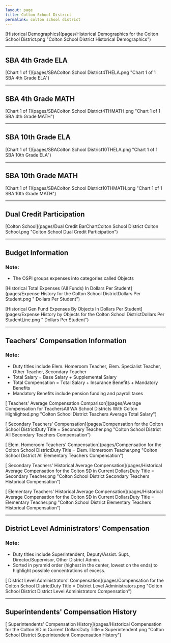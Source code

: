 ```yaml
---
layout: page
title: Colton School District
permalink: colton school district
---
```



[Historical Demographics](pages/Historical Demographics for the Colton School District.png "Colton School District Historical Demographics")

___

## SBA 4th Grade ELA

[Chart 1 of 1](pages/SBAColton School District4THELA.png "Chart 1 of 1 SBA 4th Grade ELA")


___

## SBA 4th Grade MATH

[Chart 1 of 1](pages/SBAColton School District4THMATH.png "Chart 1 of 1 SBA 4th Grade MATH")


___

## SBA 10th Grade ELA

[Chart 1 of 1](pages/SBAColton School District10THELA.png "Chart 1 of 1 SBA 10th Grade ELA")


___

## SBA 10th Grade MATH

[Chart 1 of 1](pages/SBAColton School District10THMATH.png "Chart 1 of 1 SBA 10th Grade MATH")


___

## Dual Credit Participation

[Colton School](pages/Dual Credit BarChartColton School District Colton School.png "Colton School Dual Credit Participation")


___

## Budget Information
### Note:
- The OSPI groups expenses into categories called Objects

[Historical Total Expenses (All Funds) In Dollars Per Student](pages/Expense History for the Colton School DistrictDollars Per Student.png " Dollars Per Student")

[Historical Gen Fund Expenses By Objects In Dollars Per Student](pages/Expense History by Objects for the Colton School DistrictDollars Per StudentLine.png " Dollars Per Student")


___

## Teachers' Compensation Information
### Note:
- Duty titles include Elem. Homeroom Teacher, Elem. Specialist Teacher, Other Teacher, Secondary Teacher
- Total Salary = Base Salary + Supplemental Salary
- Total Compensation = Total Salary + Insurance Benefits + Mandatory Benefits
- Mandatory Benefits include pension funding and payroll taxes

[ Teachers' Average Compensation Comparison](pages/Average Compensation for TeachersAll WA School Districts With Colton Highlighted.png "Colton School District Teachers Average Total Salary")

[ Secondary Teachers' Compensation](pages/Compensation for the Colton School DistrictDuty Title = Secondary Teacher.png "Colton School District All Secondary Teachers Compensation")

[ Elem. Homeroom Teachers' Compensation](pages/Compensation for the Colton School DistrictDuty Title = Elem. Homeroom Teacher.png "Colton School District All Elementary Teachers Compensation")

[ Secondary Teachers' Historical Average Compensation](pages/Historical Average Compensation for the Colton SD in Current DollarsDuty Title = Secondary Teacher.png "Colton School District Secondary Teachers Historical Compensation")

[ Elementary Teachers' Historical Average Compensation](pages/Historical Average Compensation for the Colton SD in Current DollarsDuty Title = Elementary Teacher.png "Colton School District Elementary Teachers Historical Compensation")


___

## District Level Administrators' Compensation

### Note:
- Duty titles include Superintendent, Deputy/Assist. Supt., Director/Supervisor, Other District Admin.
- Sorted in pyramid order (highest in the center, lowest on the ends) to highlight possible concentrations of excess.

[ District Level Administrators' Compensation](pages/Compensation for the Colton School DistrictDuty Title = District Level Administrators.png "Colton School District District Level Administrators Compensation")


___

## Superintendents' Compensation History

[ Superintendents' Compensation History](pages/Historical Compensation for the Colton SD in Current DollarsDuty Title = Superintendent.png "Colton School District Superintendent Compensation History")


